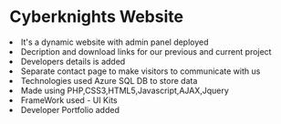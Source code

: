 # Cyberknights Website
<li> It's a dynamic website with admin panel deployed<br>
<li> Decription and download links for our previous and current project<br>
<li> Developers details is added <br>
<li> Separate contact page to make visitors to communicate with us<br>
<li> Technologies used Azure SQL DB to store data<br>
<li> Made using PHP,CSS3,HTML5,Javascript,AJAX,Jquery<br>
<li> FrameWork used - UI Kits<br>
<li> Developer Portfolio added<br>
